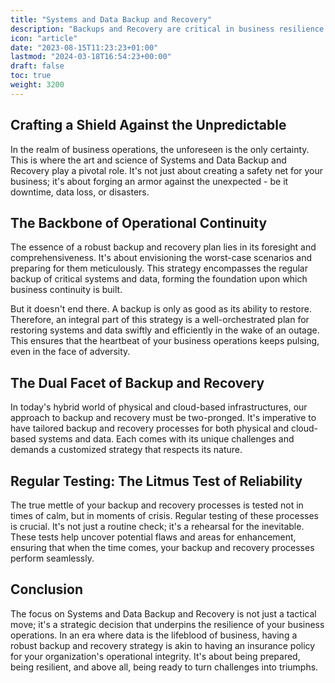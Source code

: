 ```yaml
---
title: "Systems and Data Backup and Recovery"
description: "Backups and Recovery are critical in business resilience. Key strategies for both physical and cloud setups, and the importance of regular testing."
icon: "article"
date: "2023-08-15T11:23:23+01:00"
lastmod: "2024-03-18T16:54:23+00:00"
draft: false
toc: true
weight: 3200
---
```


## Crafting a Shield Against the Unpredictable

In the realm of business operations, the unforeseen is the only certainty. This is where the art and science of Systems and Data Backup and Recovery play a pivotal role. It's not just about creating a safety net for your business; it's about forging an armor against the unexpected - be it downtime, data loss, or disasters.

## The Backbone of Operational Continuity

The essence of a robust backup and recovery plan lies in its foresight and comprehensiveness. It's about envisioning the worst-case scenarios and preparing for them meticulously. This strategy encompasses the regular backup of critical systems and data, forming the foundation upon which business continuity is built.

But it doesn't end there. A backup is only as good as its ability to restore. Therefore, an integral part of this strategy is a well-orchestrated plan for restoring systems and data swiftly and efficiently in the wake of an outage. This ensures that the heartbeat of your business operations keeps pulsing, even in the face of adversity.

## The Dual Facet of Backup and Recovery

In today's hybrid world of physical and cloud-based infrastructures, our approach to backup and recovery must be two-pronged. It's imperative to have tailored backup and recovery processes for both physical and cloud-based systems and data. Each comes with its unique challenges and demands a customized strategy that respects its nature.

## Regular Testing: The Litmus Test of Reliability

The true mettle of your backup and recovery processes is tested not in times of calm, but in moments of crisis. Regular testing of these processes is crucial. It's not just a routine check; it's a rehearsal for the inevitable. These tests help uncover potential flaws and areas for enhancement, ensuring that when the time comes, your backup and recovery processes perform seamlessly.

## Conclusion

The focus on Systems and Data Backup and Recovery is not just a tactical move; it's a strategic decision that underpins the resilience of your business operations. In an era where data is the lifeblood of business, having a robust backup and recovery strategy is akin to having an insurance policy for your organization's operational integrity. It's about being prepared, being resilient, and above all, being ready to turn challenges into triumphs.
